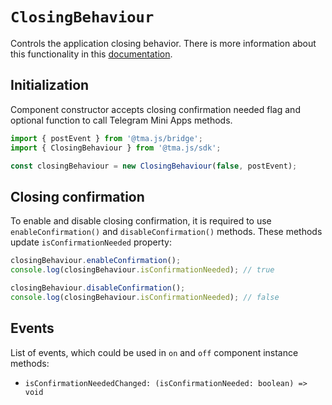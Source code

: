# `ClosingBehaviour`

Controls the application closing behavior. There is more information about this functionality in
this [documentation](../../../../functionality/closing-behavior.md).

## Initialization

Component constructor accepts closing confirmation needed flag and optional function to call
Telegram Mini Apps methods.

```typescript
import { postEvent } from '@tma.js/bridge';
import { ClosingBehaviour } from '@tma.js/sdk';

const closingBehaviour = new ClosingBehaviour(false, postEvent);  
```

## Closing confirmation

To enable and disable closing confirmation, it is required to use `enableConfirmation()`
and `disableConfirmation()` methods. These methods update `isConfirmationNeeded` property:

```typescript  
closingBehaviour.enableConfirmation();
console.log(closingBehaviour.isConfirmationNeeded); // true  

closingBehaviour.disableConfirmation();
console.log(closingBehaviour.isConfirmationNeeded); // false
```  

## Events

List of events, which could be used in `on` and `off` component instance methods:

- `isConfirmationNeededChanged: (isConfirmationNeeded: boolean) => void`
